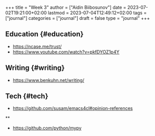 +++
title = "Week 3"
author = ["Aidin Biibosunov"]
date = 2023-07-02T19:21:00+02:00
lastmod = 2023-07-04T12:49:12+02:00
tags = ["journal"]
categories = ["journal"]
draft = false
type = "journal"
+++

## Education {#education}

-   <https://ncase.me/trust/>
-   <https://www.youtube.com/watch?v=pkfDYOZ1p4Y>


## Writing {#writing}

-   <https://www.benkuhn.net/writing/>


## Tech {#tech}

-   <https://github.com/susam/emacs4cl#opinion-references>

\*\*

-   <https://github.com/python/mypy>